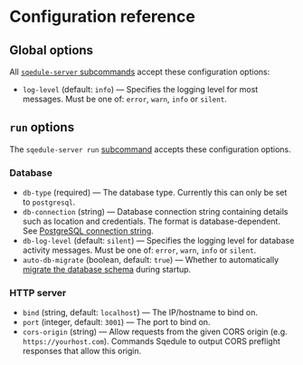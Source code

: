 # Configuration reference

## Global options

All [`sqedule-server` subcommands](../concepts/server-exe.md) accept these configuration options:

 * `log-level` (default: `info`) — Specifies the logging level for most messages. Must be one of: `error`, `warn`, `info` or `silent`.

## `run` options

The `sqedule-server run` [subcommand](../concepts/server-exe.md) accepts these configuration options.

### Database

 * `db-type` (required) — The database type. Currently this can only be set to `postgresql`.
 * `db-connection` (string) — Database connection string containing details such as location and credentials. The format is database-dependent. See [PostgreSQL connection string](#postgresql-connection-string).
 * `db-log-level` (default: `silent`) — Specifies the logging level for database activity messages. Must be one of: `error`, `warn`, `info` or `silent`.
 * `auto-db-migrate` (boolean, default: `true`) — Whether to automatically [migrate the database schema](#database-schema-migration) during startup.

### HTTP server

 * `bind` (string, default: `localhost`) — The IP/hostname to bind on.
 * `port` (integer, default: `3001`) — The port to bind on.
 * `cors-origin` (string) — Allow requests from the given CORS origin (e.g. `https://yourhost.com`). Commands Sqedule to output CORS preflight responses that allow this origin.
